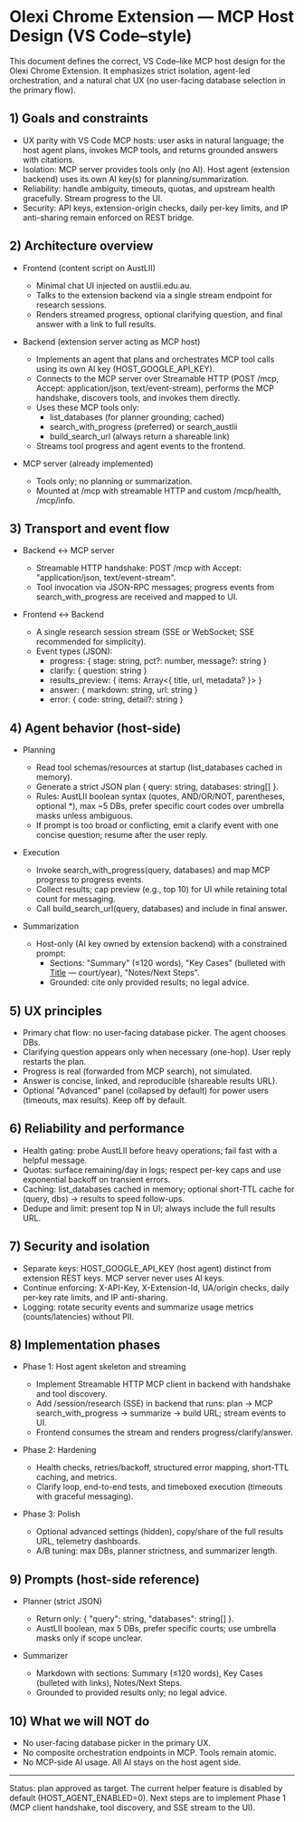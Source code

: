 # Olexi Chrome Extension — MCP Host Design (VS Code–style)

This document defines the correct, VS Code–like MCP host design for the Olexi Chrome Extension. It emphasizes strict isolation, agent-led orchestration, and a natural chat UX (no user-facing database selection in the primary flow).

## 1) Goals and constraints
- UX parity with VS Code MCP hosts: user asks in natural language; the host agent plans, invokes MCP tools, and returns grounded answers with citations.
- Isolation: MCP server provides tools only (no AI). Host agent (extension backend) uses its own AI key(s) for planning/summarization.
- Reliability: handle ambiguity, timeouts, quotas, and upstream health gracefully. Stream progress to the UI.
- Security: API keys, extension-origin checks, daily per-key limits, and IP anti-sharing remain enforced on REST bridge.

## 2) Architecture overview
- Frontend (content script on AustLII)
  - Minimal chat UI injected on austlii.edu.au.
  - Talks to the extension backend via a single stream endpoint for research sessions.
  - Renders streamed progress, optional clarifying question, and final answer with a link to full results.

- Backend (extension server acting as MCP host)
  - Implements an agent that plans and orchestrates MCP tool calls using its own AI key (HOST_GOOGLE_API_KEY).
  - Connects to the MCP server over Streamable HTTP (POST /mcp, Accept: application/json, text/event-stream), performs the MCP handshake, discovers tools, and invokes them directly.
  - Uses these MCP tools only:
    - list_databases (for planner grounding; cached)
    - search_with_progress (preferred) or search_austlii
    - build_search_url (always return a shareable link)
  - Streams tool progress and agent events to the frontend.

- MCP server (already implemented)
  - Tools only; no planning or summarization.
  - Mounted at /mcp with streamable HTTP and custom /mcp/health, /mcp/info.

## 3) Transport and event flow
- Backend ↔ MCP server
  - Streamable HTTP handshake: POST /mcp with Accept: "application/json, text/event-stream".
  - Tool invocation via JSON-RPC messages; progress events from search_with_progress are received and mapped to UI.

- Frontend ↔ Backend
  - A single research session stream (SSE or WebSocket; SSE recommended for simplicity).
  - Event types (JSON):
    - progress: { stage: string, pct?: number, message?: string }
    - clarify: { question: string }
    - results_preview: { items: Array<{ title, url, metadata? }> }
    - answer: { markdown: string, url: string }
    - error: { code: string, detail?: string }

## 4) Agent behavior (host-side)
- Planning
  - Read tool schemas/resources at startup (list_databases cached in memory).
  - Generate a strict JSON plan { query: string, databases: string[] }.
  - Rules: AustLII boolean syntax (quotes, AND/OR/NOT, parentheses, optional *), max ~5 DBs, prefer specific court codes over umbrella masks unless ambiguous.
  - If prompt is too broad or conflicting, emit a clarify event with one concise question; resume after the user reply.

- Execution
  - Invoke search_with_progress(query, databases) and map MCP progress to progress events.
  - Collect results; cap preview (e.g., top 10) for UI while retaining total count for messaging.
  - Call build_search_url(query, databases) and include in final answer.

- Summarization
  - Host-only (AI key owned by extension backend) with a constrained prompt:
    - Sections: "Summary" (≤120 words), "Key Cases" (bulleted with [Title](URL) — court/year), "Notes/Next Steps".
    - Grounded: cite only provided results; no legal advice.

## 5) UX principles
- Primary chat flow: no user-facing database picker. The agent chooses DBs.
- Clarifying question appears only when necessary (one-hop). User reply restarts the plan.
- Progress is real (forwarded from MCP search), not simulated.
- Answer is concise, linked, and reproducible (shareable results URL).
- Optional "Advanced" panel (collapsed by default) for power users (timeouts, max results). Keep off by default.

## 6) Reliability and performance
- Health gating: probe AustLII before heavy operations; fail fast with a helpful message.
- Quotas: surface remaining/day in logs; respect per-key caps and use exponential backoff on transient errors.
- Caching: list_databases cached in memory; optional short-TTL cache for (query, dbs) → results to speed follow-ups.
- Dedupe and limit: present top N in UI; always include the full results URL.

## 7) Security and isolation
- Separate keys: HOST_GOOGLE_API_KEY (host agent) distinct from extension REST keys. MCP server never uses AI keys.
- Continue enforcing: X-API-Key, X-Extension-Id, UA/origin checks, daily per-key rate limits, and IP anti-sharing.
- Logging: rotate security events and summarize usage metrics (counts/latencies) without PII.

## 8) Implementation phases
- Phase 1: Host agent skeleton and streaming
  - Implement Streamable HTTP MCP client in backend with handshake and tool discovery.
  - Add /session/research (SSE) in backend that runs: plan → MCP search_with_progress → summarize → build URL; stream events to UI.
  - Frontend consumes the stream and renders progress/clarify/answer.

- Phase 2: Hardening
  - Health checks, retries/backoff, structured error mapping, short-TTL caching, and metrics.
  - Clarify loop, end-to-end tests, and timeboxed execution (timeouts with graceful messaging).

- Phase 3: Polish
  - Optional advanced settings (hidden), copy/share of the full results URL, telemetry dashboards.
  - A/B tuning: max DBs, planner strictness, and summarizer length.

## 9) Prompts (host-side reference)
- Planner (strict JSON)
  - Return only: { "query": string, "databases": string[] }.
  - AustLII boolean, max 5 DBs, prefer specific courts; use umbrella masks only if scope unclear.

- Summarizer
  - Markdown with sections: Summary (≤120 words), Key Cases (bulleted with links), Notes/Next Steps.
  - Grounded to provided results only; no legal advice.

## 10) What we will NOT do
- No user-facing database picker in the primary UX.
- No composite orchestration endpoints in MCP. Tools remain atomic.
- No MCP-side AI usage. All AI stays on the host agent side.

---
Status: plan approved as target. The current helper feature is disabled by default (HOST_AGENT_ENABLED=0). Next steps are to implement Phase 1 (MCP client handshake, tool discovery, and SSE stream to the UI).
